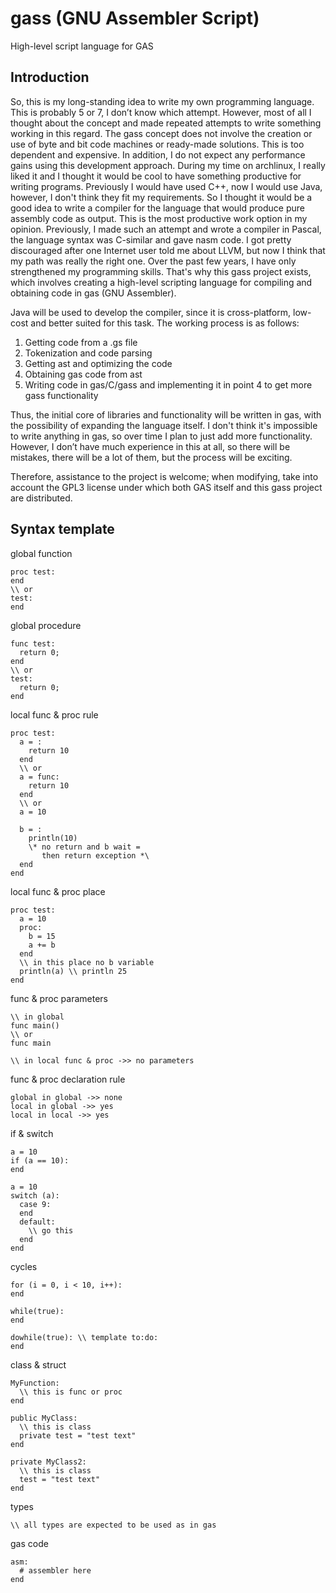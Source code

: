 # gass (GNU Assembler Script)
High-level script language for GAS

## Introduction

So, this is my long-standing idea to write my own programming language. This is probably 5 or 7, I don’t know which attempt. However, most of all I thought about the concept and made repeated attempts to write something working in this regard. The gass concept does not involve the creation or use of byte and bit code machines or ready-made solutions. This is too dependent and expensive. In addition, I do not expect any performance gains using this development approach. During my time on archlinux, I really liked it and I thought it would be cool to have something productive for writing programs. Previously I would have used C++, now I would use Java, however, I don't think they fit my requirements. So I thought it would be a good idea to write a compiler for the language that would produce pure assembly code as output. This is the most productive work option in my opinion. Previously, I made such an attempt and wrote a compiler in Pascal, the language syntax was C-similar and gave nasm code. I got pretty discouraged after one Internet user told me about LLVM, but now I think that my path was really the right one. Over the past few years, I have only strengthened my programming skills. That's why this gass project exists, which involves creating a high-level scripting language for compiling and obtaining code in gas (GNU Assembler).

Java will be used to develop the compiler, since it is cross-platform, low-cost and better suited for this task.
The working process is as follows:
  1. Getting code from a .gs file
  2. Tokenization and code parsing
  3. Getting ast and optimizing the code
  4. Obtaining gas code from ast
  5. Writing code in gas/C/gass and implementing it in point 4 to get more gass functionality

Thus, the initial core of libraries and functionality will be written in gas, with the possibility of expanding the language itself. I don't think it's impossible to write anything in gas, so over time I plan to just add more functionality. However, I don’t have much experience in this at all, so there will be mistakes, there will be a lot of them, but the process will be exciting.

Therefore, assistance to the project is welcome; when modifying, take into account the GPL3 license under which both GAS itself and this gass project are distributed.

## Syntax template
global function
```
proc test:
end
\\ or
test:
end
```
global procedure
```
func test:
  return 0;
end
\\ or
test:
  return 0;
end
```
local func & proc rule
```
proc test:
  a = :
    return 10
  end
  \\ or
  a = func:
    return 10
  end
  \\ or
  a = 10

  b = :
    println(10)
    \* no return and b wait =
       then return exception *\
  end
end
```
local func & proc place
```
proc test:
  a = 10
  proc:
    b = 15
    a += b
  end
  \\ in this place no b variable
  println(a) \\ println 25
end
```
func & proc parameters
```
\\ in global
func main()
\\ or
func main

\\ in local func & proc ->> no parameters
```
func & proc declaration rule
```
global in global ->> none
local in global ->> yes
local in local ->> yes
```
if & switch
```
a = 10
if (a == 10):
end

a = 10
switch (a):
  case 9:
  end
  default:
    \\ go this
  end
end
```
cycles
```
for (i = 0, i < 10, i++):
end

while(true):
end

dowhile(true): \\ template to:do:
end
```
class & struct
```
MyFunction:
  \\ this is func or proc
end

public MyClass:
  \\ this is class
  private test = "test text"
end

private MyClass2:
  \\ this is class
  test = "test text"
end
```
types
```
\\ all types are expected to be used as in gas
```
gas code
```
asm:
  # assembler here
end
```
